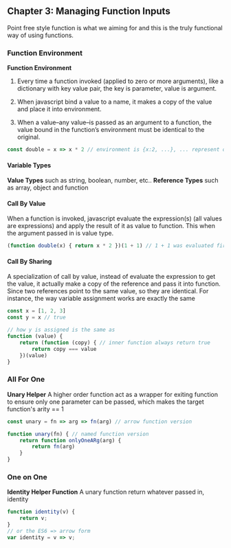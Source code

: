 ## Chapter 3: Managing Function Inputs

Point free style function is what we aiming for and this is the truly functional way of using functions.

### Function Environment

**Function Environment**

1. Every time a function invoked (applied to zero or more arguments), like a dictionary with key value pair, the key is parameter, value is argument.

2. When javascript bind a value to a name, it makes a copy of the value and place it into environment.

3. When a value–any value–is passed as an argument to a function, the value bound in the function’s environment must be identical to the original.

~~~javascript
const double = x => x * 2 // environment is {x:2, ...}, ... represent other environment such as global one
~~~

#### Variable Types
**Value Types** such as string, boolean, number, etc..
**Reference Types** such as array, object and function


#### Call By Value
When a function is invoked, javascript evaluate the expression(s) (all values are expressions) and apply the result of it as value to function.
This when the argument passed in is value type.
~~~javascript
(function double(x) { return x * 2 })(1 + 1) // 1 + 1 was evaluated first as value, then passed into function double as argument of value 2
~~~

#### Call By Sharing
A specialization of call by value, instead of evaluate the expression to get the value, it actually make a copy of the reference and pass it into function. Since
two references point to the same value, so they are identical. For instance, the way variable assignment works are exactly the same

~~~javascript
const x = [1, 2, 3]
const y = x // true

// how y is assigned is the same as
function (value) {
    return (function (copy) { // inner function always return true
        return copy === value
    })(value)
}
~~~

### All For One
**Unary Helper**
A higher order function act as a wrapper for exiting function to ensure only one parameter can be passed, which makes the target function's arity == 1
~~~javascript
const unary = fn => arg => fn(arg) // arrow function version

function unary(fn) { // named function version
    return function onlyOneARg(arg) {
        return fn(arg)
    }
}
~~~

### One on One
**Identity Helper Function**
A unary function return whatever passed in, identity
~~~javascript
function identity(v) {
    return v;
}
// or the ES6 => arrow form
var identity = v => v;
~~~
